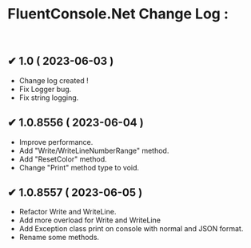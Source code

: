 # FluentConsole.Net Change Log :
</br>

## ✔ 1.0 ( 2023-06-03 )
  * Change log created !
  * Fix Logger bug.
  * Fix string logging.

## ✔ 1.0.8556 ( 2023-06-04 )
  * Improve performance.
  * Add "Write/WriteLineNumberRange" method.
  * Add "ResetColor" method.
  * Change "Print" method type to void.

 ## ✔ 1.0.8557 ( 2023-06-05 )
  * Refactor Write and WriteLine.
  * Add more overload for Write and WriteLine
  * Add Exception class print on console with normal and JSON format.
  * Rename some methods.
